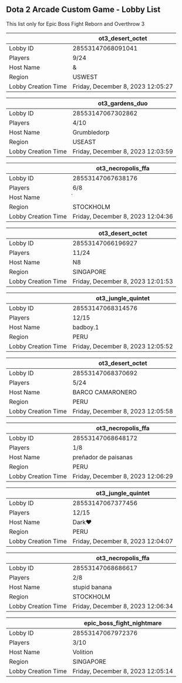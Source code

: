 ## Dota 2 Arcade Custom Game - Lobby List

This list only for Epic Boss Fight Reborn and Overthrow 3

|  | ot3_desert_octet |
| ------ | ------ |
| Lobby ID | 28553147068091041 |
| Players | 9/24 |
| Host Name | & |
| Region | USWEST |
| Lobby Creation Time | Friday, December 8, 2023 12:05:27 |


|  | ot3_gardens_duo |
| ------ | ------ |
| Lobby ID | 28553147067302862 |
| Players | 4/10 |
| Host Name | Grumbledorp |
| Region | USEAST |
| Lobby Creation Time | Friday, December 8, 2023 12:03:59 |


|  | ot3_necropolis_ffa |
| ------ | ------ |
| Lobby ID | 28553147067638176 |
| Players | 6/8 |
| Host Name | ๋ |
| Region | STOCKHOLM |
| Lobby Creation Time | Friday, December 8, 2023 12:04:36 |


|  | ot3_desert_octet |
| ------ | ------ |
| Lobby ID | 28553147066196927 |
| Players | 11/24 |
| Host Name | N8 |
| Region | SINGAPORE |
| Lobby Creation Time | Friday, December 8, 2023 12:01:53 |


|  | ot3_jungle_quintet |
| ------ | ------ |
| Lobby ID | 28553147068314576 |
| Players | 12/15 |
| Host Name | badboy.1 |
| Region | PERU |
| Lobby Creation Time | Friday, December 8, 2023 12:05:52 |


|  | ot3_desert_octet |
| ------ | ------ |
| Lobby ID | 28553147068370692 |
| Players | 5/24 |
| Host Name | BARCO CAMARONERO |
| Region | PERU |
| Lobby Creation Time | Friday, December 8, 2023 12:05:58 |


|  | ot3_necropolis_ffa |
| ------ | ------ |
| Lobby ID | 28553147068648172 |
| Players | 1/8 |
| Host Name | preñador de paisanas |
| Region | PERU |
| Lobby Creation Time | Friday, December 8, 2023 12:06:29 |


|  | ot3_jungle_quintet |
| ------ | ------ |
| Lobby ID | 28553147067377456 |
| Players | 12/15 |
| Host Name | Dark♥ |
| Region | PERU |
| Lobby Creation Time | Friday, December 8, 2023 12:04:07 |


|  | ot3_necropolis_ffa |
| ------ | ------ |
| Lobby ID | 28553147068686617 |
| Players | 2/8 |
| Host Name | stupid banana |
| Region | STOCKHOLM |
| Lobby Creation Time | Friday, December 8, 2023 12:06:34 |


|  | epic_boss_fight_nightmare |
| ------ | ------ |
| Lobby ID | 28553147067972376 |
| Players | 3/10 |
| Host Name | Volition |
| Region | SINGAPORE |
| Lobby Creation Time | Friday, December 8, 2023 12:05:14 |


